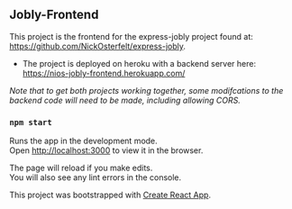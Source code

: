 ## Jobly-Frontend
This project is the frontend for the express-jobly project found at: https://github.com/NickOsterfelt/express-jobly.

  - The project is deployed on heroku with a backend server here: https://nios-jobly-frontend.herokuapp.com/

*Note that to get both projects working together, some modifcations to the backend code will need to be made, including allowing CORS.* 

### `npm start`

Runs the app in the development mode.\
Open [http://localhost:3000](http://localhost:3000) to view it in the browser.

The page will reload if you make edits.\
You will also see any lint errors in the console.


This project was bootstrapped with [Create React App](https://github.com/facebook/create-react-app).
